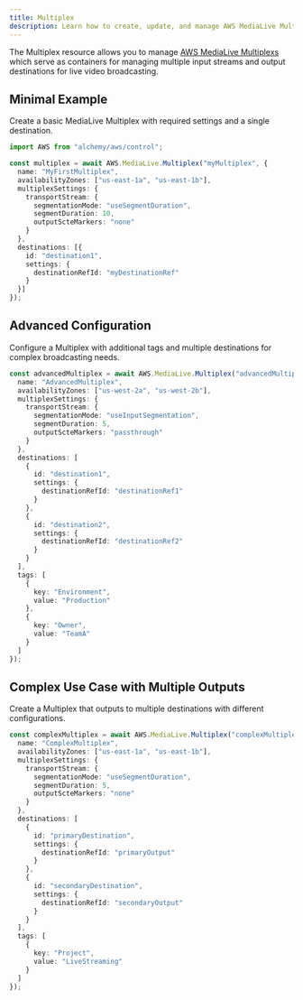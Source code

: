 ```yaml
---
title: Multiplex
description: Learn how to create, update, and manage AWS MediaLive Multiplexs using Alchemy Cloud Control.
---
```


The Multiplex resource allows you to manage [AWS MediaLive Multiplexs](https://docs.aws.amazon.com/medialive/latest/userguide/) which serve as containers for managing multiple input streams and output destinations for live video broadcasting.

## Minimal Example

Create a basic MediaLive Multiplex with required settings and a single destination.

```ts
import AWS from "alchemy/aws/control";

const multiplex = await AWS.MediaLive.Multiplex("myMultiplex", {
  name: "MyFirstMultiplex",
  availabilityZones: ["us-east-1a", "us-east-1b"],
  multiplexSettings: {
    transportStream: {
      segmentationMode: "useSegmentDuration",
      segmentDuration: 10,
      outputScteMarkers: "none"
    }
  },
  destinations: [{
    id: "destination1",
    settings: {
      destinationRefId: "myDestinationRef"
    }
  }]
});
```

## Advanced Configuration

Configure a Multiplex with additional tags and multiple destinations for complex broadcasting needs.

```ts
const advancedMultiplex = await AWS.MediaLive.Multiplex("advancedMultiplex", {
  name: "AdvancedMultiplex",
  availabilityZones: ["us-west-2a", "us-west-2b"],
  multiplexSettings: {
    transportStream: {
      segmentationMode: "useInputSegmentation",
      segmentDuration: 5,
      outputScteMarkers: "passthrough"
    }
  },
  destinations: [
    {
      id: "destination1",
      settings: {
        destinationRefId: "destinationRef1"
      }
    },
    {
      id: "destination2",
      settings: {
        destinationRefId: "destinationRef2"
      }
    }
  ],
  tags: [
    {
      key: "Environment",
      value: "Production"
    },
    {
      key: "Owner",
      value: "TeamA"
    }
  ]
});
```

## Complex Use Case with Multiple Outputs

Create a Multiplex that outputs to multiple destinations with different configurations.

```ts
const complexMultiplex = await AWS.MediaLive.Multiplex("complexMultiplex", {
  name: "ComplexMultiplex",
  availabilityZones: ["us-east-1a", "us-east-1b"],
  multiplexSettings: {
    transportStream: {
      segmentationMode: "useSegmentDuration",
      segmentDuration: 5,
      outputScteMarkers: "none"
    }
  },
  destinations: [
    {
      id: "primaryDestination",
      settings: {
        destinationRefId: "primaryOutput"
      }
    },
    {
      id: "secondaryDestination",
      settings: {
        destinationRefId: "secondaryOutput"
      }
    }
  ],
  tags: [
    {
      key: "Project",
      value: "LiveStreaming"
    }
  ]
});
```
